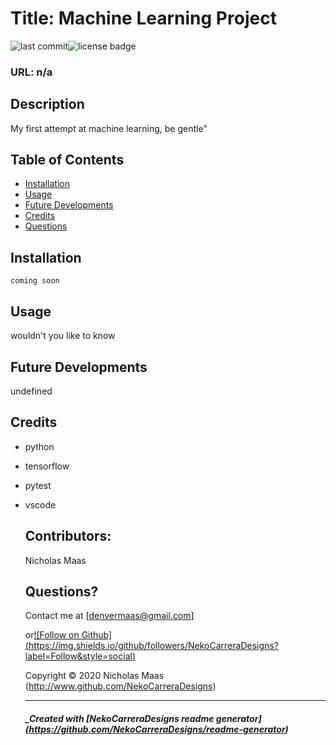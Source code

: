 # Title: Machine Learning Project

![last commit](https://img.shields.io/github/last-commit/NekoCarreraDesigns/machine-learning-2022?style=flat-square)![license badge](https://img.shields.io/github/license/NekoCarreraDesigns/machine-learning-2022?style=flat-square)

### URL: n/a

## Description

My first attempt at machine learning, be gentle"

## Table of Contents

- [Installation](#installation)
- [Usage](#usage)
- [Future Developments](#futureDevelopments)
- [Credits](#credits)
- [Questions](#questions)

## Installation

` coming soon `

## Usage

wouldn't you like to know

## Future Developments

undefined

## Credits

- python

- tensorflow

- pytest

- vscode

  ## Contributors:

  Nicholas Maas

  ## Questions?

  Contact me at [denvermaas@gmail.com]

  or[![Follow on Github] (https://img.shields.io/github/followers/NekoCarreraDesigns?label=Follow&style=social)](http://www.github.com/NekoCarreraDesigns)

  Copyright © 2020 Nicholas Maas (http://www.github.com/NekoCarreraDesigns)

  ***

  ##### \_Created with [NekoCarreraDesigns readme generator] (https://github.com/NekoCarreraDesigns/readme-generator)
